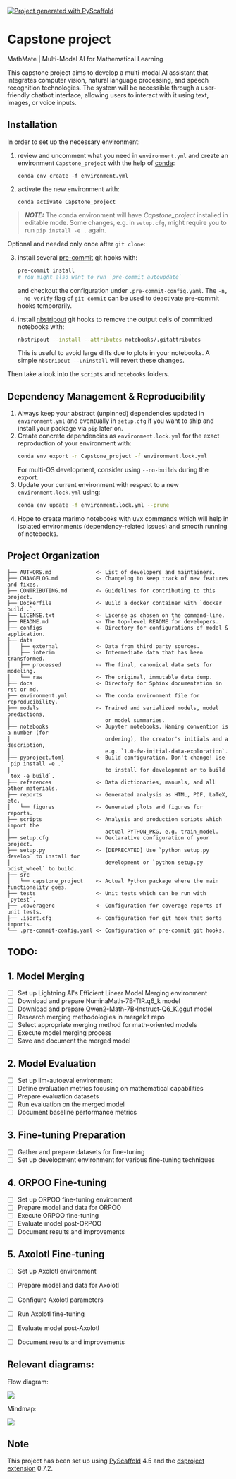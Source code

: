 [![Project generated with PyScaffold](https://img.shields.io/badge/-PyScaffold-005CA0?logo=pyscaffold)](https://pyscaffold.org/)
<!-- These are examples of badges you might also want to add to your README. Update the URLs accordingly.
[![Built Status](https://api.cirrus-ci.com/github/<USER>/Capstone_project.svg?branch=main)](https://cirrus-ci.com/github/<USER>/Capstone_project)
[![ReadTheDocs](https://readthedocs.org/projects/Capstone_project/badge/?version=latest)](https://Capstone_project.readthedocs.io/en/stable/)
[![Coveralls](https://img.shields.io/coveralls/github/<USER>/Capstone_project/main.svg)](https://coveralls.io/r/<USER>/Capstone_project)
[![PyPI-Server](https://img.shields.io/pypi/v/Capstone_project.svg)](https://pypi.org/project/Capstone_project/)
[![Conda-Forge](https://img.shields.io/conda/vn/conda-forge/Capstone_project.svg)](https://anaconda.org/conda-forge/Capstone_project)
[![Monthly Downloads](https://pepy.tech/badge/Capstone_project/month)](https://pepy.tech/project/Capstone_project)
[![Twitter](https://img.shields.io/twitter/url/http/shields.io.svg?style=social&label=Twitter)](https://twitter.com/Capstone_project)
-->

# Capstone project

MathMate | Multi-Modal AI for Mathematical Learning

This capstone project aims to develop a multi-modal AI assistant that integrates computer vision, 
natural language processing, and speech recognition technologies. The system will be accessible 
through a user-friendly chatbot interface, allowing users to interact with it using text, images, or voice 
inputs.

## Installation

In order to set up the necessary environment:

1. review and uncomment what you need in `environment.yml` and create an environment `Capstone_project` with the help of [conda]:
   ```
   conda env create -f environment.yml
   ```
2. activate the new environment with:
   ```
   conda activate Capstone_project
   ```

> **_NOTE:_**  The conda environment will have *Capstone_project* installed in editable mode.
> Some changes, e.g. in `setup.cfg`, might require you to run `pip install -e .` again.


Optional and needed only once after `git clone`:

3. install several [pre-commit] git hooks with:
   ```bash
   pre-commit install
   # You might also want to run `pre-commit autoupdate`
   ```
   and checkout the configuration under `.pre-commit-config.yaml`.
   The `-n, --no-verify` flag of `git commit` can be used to deactivate pre-commit hooks temporarily.

4. install [nbstripout] git hooks to remove the output cells of committed notebooks with:
   ```bash
   nbstripout --install --attributes notebooks/.gitattributes
   ```
   This is useful to avoid large diffs due to plots in your notebooks.
   A simple `nbstripout --uninstall` will revert these changes.


Then take a look into the `scripts` and `notebooks` folders.

## Dependency Management & Reproducibility

1. Always keep your abstract (unpinned) dependencies updated in `environment.yml` and eventually
   in `setup.cfg` if you want to ship and install your package via `pip` later on.
2. Create concrete dependencies as `environment.lock.yml` for the exact reproduction of your
   environment with:
   ```bash
   conda env export -n Capstone_project -f environment.lock.yml
   ```
   For multi-OS development, consider using `--no-builds` during the export.
3. Update your current environment with respect to a new `environment.lock.yml` using:
   ```bash
   conda env update -f environment.lock.yml --prune
   ```
4. Hope to create marimo notebooks with uvx commands which will help in isolated environments (dependency-related issues) and smooth running of notebooks.
## Project Organization

```
├── AUTHORS.md              <- List of developers and maintainers.
├── CHANGELOG.md            <- Changelog to keep track of new features and fixes.
├── CONTRIBUTING.md         <- Guidelines for contributing to this project.
├── Dockerfile              <- Build a docker container with `docker build .`.
├── LICENSE.txt             <- License as chosen on the command-line.
├── README.md               <- The top-level README for developers.
├── configs                 <- Directory for configurations of model & application.
├── data
│   ├── external            <- Data from third party sources.
│   ├── interim             <- Intermediate data that has been transformed.
│   ├── processed           <- The final, canonical data sets for modeling.
│   └── raw                 <- The original, immutable data dump.
├── docs                    <- Directory for Sphinx documentation in rst or md.
├── environment.yml         <- The conda environment file for reproducibility.
├── models                  <- Trained and serialized models, model predictions,
│                              or model summaries.
├── notebooks               <- Jupyter notebooks. Naming convention is a number (for
│                              ordering), the creator's initials and a description,
│                              e.g. `1.0-fw-initial-data-exploration`.
├── pyproject.toml          <- Build configuration. Don't change! Use `pip install -e .`
│                              to install for development or to build `tox -e build`.
├── references              <- Data dictionaries, manuals, and all other materials.
├── reports                 <- Generated analysis as HTML, PDF, LaTeX, etc.
│   └── figures             <- Generated plots and figures for reports.
├── scripts                 <- Analysis and production scripts which import the
│                              actual PYTHON_PKG, e.g. train_model.
├── setup.cfg               <- Declarative configuration of your project.
├── setup.py                <- [DEPRECATED] Use `python setup.py develop` to install for
│                              development or `python setup.py bdist_wheel` to build.
├── src
│   └── capstone_project    <- Actual Python package where the main functionality goes.
├── tests                   <- Unit tests which can be run with `pytest`.
├── .coveragerc             <- Configuration for coverage reports of unit tests.
├── .isort.cfg              <- Configuration for git hook that sorts imports.
└── .pre-commit-config.yaml <- Configuration of pre-commit git hooks.
```

<!-- pyscaffold-notes -->

## TODO:

## 1. Model Merging
- [ ] Set up Lightning AI's Efficient Linear Model Merging environment
- [ ] Download and prepare NuminaMath-7B-TIR.q6_k model
- [ ] Download and prepare Qwen2-Math-7B-Instruct-Q6_K.gguf model
- [ ] Research merging methodologies in mergekit repo
- [ ] Select appropriate merging method for math-oriented models
- [ ] Execute model merging process
- [ ] Save and document the merged model

## 2. Model Evaluation
- [ ] Set up llm-autoeval environment
- [ ] Define evaluation metrics focusing on mathematical capabilities
- [ ] Prepare evaluation datasets
- [ ] Run evaluation on the merged model
- [ ] Document baseline performance metrics

## 3. Fine-tuning Preparation
- [ ] Gather and prepare datasets for fine-tuning
- [ ] Set up development environment for various fine-tuning techniques

## 4. ORPOO Fine-tuning
- [ ] Set up ORPOO fine-tuning environment
- [ ] Prepare model and data for ORPOO
- [ ] Execute ORPOO fine-tuning
- [ ] Evaluate model post-ORPOO
- [ ] Document results and improvements

## 5. Axolotl Fine-tuning
- [ ] Set up Axolotl environment
- [ ] Prepare model and data for Axolotl
- [ ] Configure Axolotl parameters
- [ ] Run Axolotl fine-tuning
- [ ] Evaluate model post-Axolotl
- [ ] Document results and improvements


## Relevant diagrams:

Flow diagram:

[![](https://mermaid.ink/img/pako:eNp1U12P2jAQ_CuWnzHHRwpHHioFAnf0EqCAWqmGBzdZiEtiU8fhSoH_XsekvUOoedr17MyOR_EJRzIG7OJNKl-jhCmNlv5KIPN5dKbkD4g0WmhzvkaEfER9Gpr5FC0gNQiXYn0d7lt0QL0xCacPkyLjgoVMJ6TbJ8vx_GbKpzHAPgfYEcYffFMvytpsO4AiX5r1D2QeVIyBZQyrrSGoLRfbCvOv2LUZls3ZHwaBh5YQJYL_LOCMRrR0kTENpRMLV-yRZT_R6Xw2RSMuQBfiTfvJypVc5DPNctBn9HyvRUp2RXm2guPK6vDA0oK9S2hsFYMgRF6hZQmf0Sc6A7WRKmMiAuQJlh5znt_ovdBRoXQC6t7ji1UcmtCOMTuigRSmzO3O_M118B_XxK9kArsnpEafmYhL9xUSWmRiHOhCAfoq1a5CJhaZ0rBINSeZjA1zwPbsO0-55pDfjM2oF8e8tGWm7m5xnflMBzLbK0hA5PwA7-LL17iGMzAZ8dj8p6eStcImkQxW2DVlzNRuhVfiYuaYiXZxFBF2tSqghpUstgl2NyzNTVfsYxODz9lWsezf6Z6Jb1Jmfymmxe4J_8IuceoNp9lttBu9xuNjq-d0a_iI3bZT73U6TqvVaTXabad9qeHflt-sYTD3lCq8Pin7si5_AK0qDUY?type=png)](https://mermaid.live/edit#pako:eNp1U12P2jAQ_CuWnzHHRwpHHioFAnf0EqCAWqmGBzdZiEtiU8fhSoH_XsekvUOoedr17MyOR_EJRzIG7OJNKl-jhCmNlv5KIPN5dKbkD4g0WmhzvkaEfER9Gpr5FC0gNQiXYn0d7lt0QL0xCacPkyLjgoVMJ6TbJ8vx_GbKpzHAPgfYEcYffFMvytpsO4AiX5r1D2QeVIyBZQyrrSGoLRfbCvOv2LUZls3ZHwaBh5YQJYL_LOCMRrR0kTENpRMLV-yRZT_R6Xw2RSMuQBfiTfvJypVc5DPNctBn9HyvRUp2RXm2guPK6vDA0oK9S2hsFYMgRF6hZQmf0Sc6A7WRKmMiAuQJlh5znt_ovdBRoXQC6t7ji1UcmtCOMTuigRSmzO3O_M118B_XxK9kArsnpEafmYhL9xUSWmRiHOhCAfoq1a5CJhaZ0rBINSeZjA1zwPbsO0-55pDfjM2oF8e8tGWm7m5xnflMBzLbK0hA5PwA7-LL17iGMzAZ8dj8p6eStcImkQxW2DVlzNRuhVfiYuaYiXZxFBF2tSqghpUstgl2NyzNTVfsYxODz9lWsezf6Z6Jb1Jmfymmxe4J_8IuceoNp9lttBu9xuNjq-d0a_iI3bZT73U6TqvVaTXabad9qeHflt-sYTD3lCq8Pin7si5_AK0qDUY)


Mindmap:

[![](https://mermaid.ink/img/pako:eNptU8Fu4jAQ_ZWRD6tWIpQAKSQ3KK22EpSKolZacZkmA1jEdtax0dKq_74TaIBu9xBp5s34zfOb-F2kJiORCCV1prBYaABrjLu4mKBb80cwHk8uLyscYMK9OYxoS7kpFGl3gAGGWNKhWtYQwOA-mEyvHjxTY8UW9IbB_H52asiIipJoE6C8GnH8VMWP1mzJBs9hMwpm47p5QnYl9QrmlK61_O3pxDK6HY8HdXonNTmvufXUMJ09Tk_ZLbPvMtzBjdEcluik0Z-qR-j4Iu54h73qsqBULmUK2aFaF3_6VSXpDlOaD6_okzZIz2mDPEeFnWYYtDeHc7dbzP2-WPOwvzDwzlSVGnswvvw6b25MXgLqDB5zdEtj1VGlYm9oI_8VBpWy4xC5WrvKlibKGnuhCizhBwwlD_rku_POW4IXYzdHG3zuZKBMhjmkWOCrzKWTdLbq6c0MWBMoNgwKa15zOukbZJmsLsynl9_Wc2NUYWlNupRbAjq6U57_cc9s6Ak77IVHUfVHfVn_t0Jwvvz_V4ORaAj2UKHM-CG8V90L4dakaCESDjNkK8RCf3Af8qKedjoVibOeGsIav1qLZIl5yZkveGc0kriyqI5ogfqXMao-wqlI3sUfkXSbYRx1O1Er7kdRK-xEDbETSasZddvdKO73-te9qB1H7Y-GeNsTtJpx-zoMe_241-p0ruOw2xDE5ho7Obzi_WP--AsIBS8U?type=png)](https://mermaid.live/edit#pako:eNptU8Fu4jAQ_ZWRD6tWIpQAKSQ3KK22EpSKolZacZkmA1jEdtax0dKq_74TaIBu9xBp5s34zfOb-F2kJiORCCV1prBYaABrjLu4mKBb80cwHk8uLyscYMK9OYxoS7kpFGl3gAGGWNKhWtYQwOA-mEyvHjxTY8UW9IbB_H52asiIipJoE6C8GnH8VMWP1mzJBs9hMwpm47p5QnYl9QrmlK61_O3pxDK6HY8HdXonNTmvufXUMJ09Tk_ZLbPvMtzBjdEcluik0Z-qR-j4Iu54h73qsqBULmUK2aFaF3_6VSXpDlOaD6_okzZIz2mDPEeFnWYYtDeHc7dbzP2-WPOwvzDwzlSVGnswvvw6b25MXgLqDB5zdEtj1VGlYm9oI_8VBpWy4xC5WrvKlibKGnuhCizhBwwlD_rku_POW4IXYzdHG3zuZKBMhjmkWOCrzKWTdLbq6c0MWBMoNgwKa15zOukbZJmsLsynl9_Wc2NUYWlNupRbAjq6U57_cc9s6Ak77IVHUfVHfVn_t0Jwvvz_V4ORaAj2UKHM-CG8V90L4dakaCESDjNkK8RCf3Af8qKedjoVibOeGsIav1qLZIl5yZkveGc0kriyqI5ogfqXMao-wqlI3sUfkXSbYRx1O1Er7kdRK-xEDbETSasZddvdKO73-te9qB1H7Y-GeNsTtJpx-zoMe_241-p0ruOw2xDE5ho7Obzi_WP--AsIBS8U)



## Note

This project has been set up using [PyScaffold] 4.5 and the [dsproject extension] 0.7.2.

[conda]: https://docs.conda.io/
[pre-commit]: https://pre-commit.com/
[Jupyter]: https://jupyter.org/
[nbstripout]: https://github.com/kynan/nbstripout
[Google style]: http://google.github.io/styleguide/pyguide.html#38-comments-and-docstrings
[PyScaffold]: https://pyscaffold.org/
[dsproject extension]: https://github.com/pyscaffold/pyscaffoldext-dsproject
